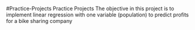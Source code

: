 #Practice-Projects
Practice Projects
The objective in this project is to implement linear regression with one variable (population) to predict profits for a bike sharing company
